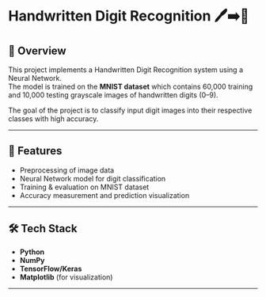 # Handwritten Digit Recognition 🖊️➡️🔢

## 📌 Overview
This project implements a Handwritten Digit Recognition system using a Neural Network.  
The model is trained on the **MNIST dataset** which contains 60,000 training and 10,000 testing grayscale images of handwritten digits (0–9).  

The goal of the project is to classify input digit images into their respective classes with high accuracy.

---

## 🚀 Features
- Preprocessing of image data
- Neural Network model for digit classification
- Training & evaluation on MNIST dataset
- Accuracy measurement and prediction visualization

---

## 🛠️ Tech Stack
- **Python**
- **NumPy**
- **TensorFlow/Keras**
- **Matplotlib** (for visualization)

---


